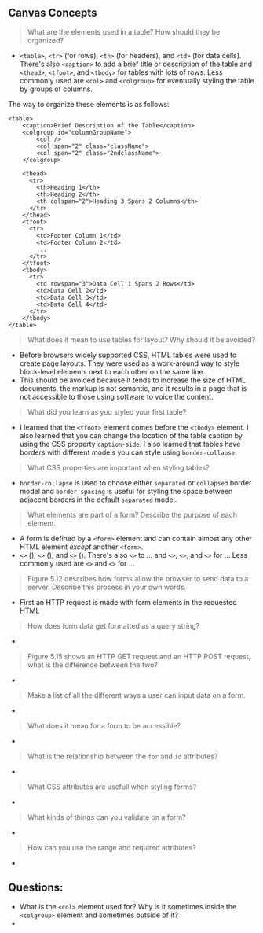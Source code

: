 ## Canvas Concepts

> What are the elements used in a table? How should they be organized?
- `<table>`, `<tr>` (for rows), `<th>` (for headers), and `<td>` (for data cells). There's also `<caption>` to add a brief title or description of the table and `<thead>`, `<tfoot>`, and `<tbody>` for tables with lots of rows. Less commonly used are `<col>` and `<colgroup>` for eventually styling the table by groups of columns.


The way to organize these elements is as follows:
~~~    
<table>
    <caption>Brief Description of the Table</caption>
    <colgroup id="columnGroupName">
        <col />
        <col span="2" class="className">
        <col span="2" class="2ndclassName">
    </colgroup>

    <thead>
      <tr>
        <th>Heading 1</th>
        <th>Heading 2</th>
        <th colspan="2">Heading 3 Spans 2 Columns</th>
      </tr>
    </thead>
    <tfoot>
      <tr>
        <td>Footer Column 1</td>
        <td>Footer Column 2</td>
        ...
      </tr>
    </tfoot>
    <tbody>
      <tr>
        <td rowspan="3">Data Cell 1 Spans 2 Rows</td>
        <td>Data Cell 2</td>
        <td>Data Cell 3</td>
        <td>Data Cell 4</td>
      </tr>
    </tbody>
</table>
~~~

> What does it mean to use tables for layout? Why should it be avoided?
- Before browsers widely supported CSS, HTML tables were used to create page layouts. They were used as a work-around way to style block-level elements next to each other on the same line. 
- This should be avoided because it tends to increase the size of HTML documents, the markup is not semantic, and it results in a page that is not accessible to those using software to voice the content.

> What did you learn as you styled your first table?
- I learned that the `<tfoot>` element comes before the `<tbody>` element. I also learned that you can change the location of the table caption by using the CSS property `caption-side`. I also learned that tables have borders with different models you can style using `border-collapse`. 

> What CSS properties are important when styling tables?
- `border-collapse` is used to choose either `separated` or `collapsed` border model and `border-spacing` is useful for styling the space between adjacent borders in the default `separated` model.

> What elements are part of a form? Describe the purpose of each element.
- A form is defined by a `<form>` element and can contain almost any other HTML element *except* another `<form>`. 
- `<>` (), `<>` (), and `<>` (). There's also `<>` to ... and `<>`, `<>`, and `<>` for ... Less commonly used are `<>` and `<>` for ...

> Figure 5.12 describes how forms allow the browser to send data to a server. Describe this process in your own words.
- First an HTTP request is made with form elements in the requested HTML

> How does form data get formatted as a query string?
- 

> Figure 5.15 shows an HTTP GET request and an HTTP POST request, what is the difference between the two?
- 

> Make a list of all the different ways a user can input data on a form.
- 

> What does it mean for a form to be accessible?
- 

> What is the relationship between the `for` and `id` attributes?
- 

> What CSS attributes are usefull when styling forms?
- 

> What kinds of things can you validate on a form?
- 

> How can you use the range and required attributes?
- 


## Questions:

- What is the `<col>` element used for? Why is it sometimes inside the `<colgroup>` element and sometimes outside of it?
- 